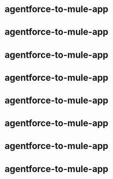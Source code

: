 # agentforce-to-mule-app
# agentforce-to-mule-app
# agentforce-to-mule-app
# agentforce-to-mule-app
# agentforce-to-mule-app
# agentforce-to-mule-app
# agentforce-to-mule-app
# agentforce-to-mule-app
